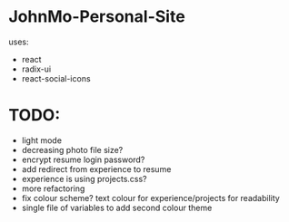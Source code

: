 # JohnMo-Personal-Site

uses:
- react
- radix-ui
- react-social-icons

# TODO:
- light mode
- decreasing photo file size?
- encrypt resume login password?
- add redirect from experience to resume
- experience is using projects.css?
- more refactoring
- fix colour scheme? text colour for experience/projects for readability
- single file of variables to add second colour theme
